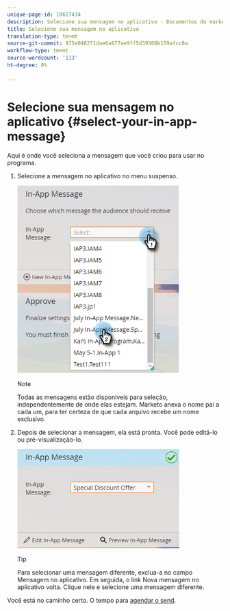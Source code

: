 ```yaml
---
unique-page-id: 10617434
description: Selecione sua mensagem no aplicativo - Documentos do marketing - Documentação do produto
title: Selecione sua mensagem no aplicativo
translation-type: tm+mt
source-git-commit: 975e048271dae6a877ae9ff5d39360b159afcc8a
workflow-type: tm+mt
source-wordcount: '113'
ht-degree: 0%

---
```



# Selecione sua mensagem no aplicativo {#select-your-in-app-message}

Aqui é onde você seleciona a mensagem que você criou para usar no programa.

1. Selecione a mensagem no aplicativo no menu suspenso.

   ![](assets/image2016-5-9-15-3a43-3a3.png)

   >[!NOTE]
   >
   >Todas as mensagens estão disponíveis para seleção, independentemente de onde elas estejam. Marketo anexa o nome pai a cada um, para ter certeza de que cada arquivo recebe um nome exclusivo.

1. Depois de selecionar a mensagem, ela está pronta. Você pode editá-lo ou pré-visualização-lo.

   ![](assets/image2016-5-9-15-3a41-3a48.png)

   >[!TIP]
   >
   >Para selecionar uma mensagem diferente, exclua-a no campo Mensagem no aplicativo. Em seguida, o link Nova mensagem no aplicativo volta. Clique nele e selecione uma mensagem diferente.

Você está no caminho certo. O tempo para [agendar o send](/help/marketo/product-docs/mobile-marketing/in-app-messages/sending-your-in-app-message/schedule-your-in-app-message.md).
